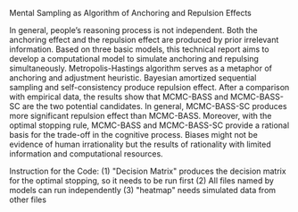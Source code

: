Mental Sampling as Algorithm of Anchoring and Repulsion Effects

In general, people’s reasoning process is not independent. Both the anchoring effect and the repulsion effect are produced by prior irrelevant information. Based on three basic models, this technical report aims to develop a computational model to simulate anchoring and repulsing simultaneously. Metropolis-Hastings algorithm serves as a metaphor of anchoring and adjustment heuristic. Bayesian amortized sequential sampling and self-consistency produce repulsion effect. After a comparison with empirical data, the results show that MCMC-BASS and MCMC-BASS-SC are the two potential candidates. In general, MCMC-BASS-SC produces more significant repulsion effect than MCMC-BASS. Moreover, with the optimal stopping rule, MCMC-BASS and MCMC-BASS-SC provide a rational basis for the trade-off in the cognitive process. Biases might not be evidence of human irrationality but the results of rationality with limited information and computational resources.

Instruction for the Code:
(1) "Decision Matrix" produces the decision matrix for the optimal stopping, so it needs to be run first
(2) All files named by models can run independently
(3) "heatmap" needs simulated data from other files

